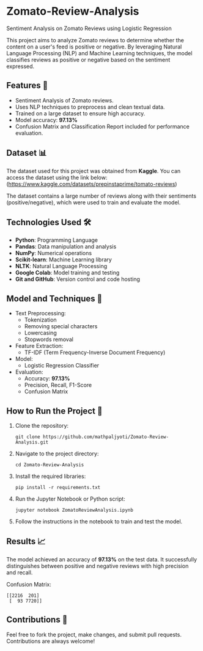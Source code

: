 # Zomato-Review-Analysis
Sentiment Analysis on Zomato Reviews using Logistic Regression

This project aims to analyze Zomato reviews to determine whether the content on a user's feed is positive or negative. By leveraging Natural Language Processing (NLP) and Machine Learning techniques, the model classifies reviews as positive or negative based on the sentiment expressed.

## Features 🌟
- Sentiment Analysis of Zomato reviews.
- Uses NLP techniques to preprocess and clean textual data.
- Trained on a large dataset to ensure high accuracy.
- Model accuracy: **97.13%**
- Confusion Matrix and Classification Report included for performance evaluation.

## Dataset 📊
The dataset used for this project was obtained from **Kaggle**. You can access the dataset using the link below:
(https://www.kaggle.com/datasets/prepinstaprime/tomato-reviews)

The dataset contains a large number of reviews along with their sentiments (positive/negative), which were used to train and evaluate the model.

## Technologies Used 🛠️
- **Python**: Programming Language
- **Pandas**: Data manipulation and analysis
- **NumPy**: Numerical operations
- **Scikit-learn**: Machine Learning library
- **NLTK**: Natural Language Processing
- **Google Colab**: Model training and testing
- **Git and GitHub**: Version control and code hosting

## Model and Techniques 🧠
- Text Preprocessing:
  - Tokenization
  - Removing special characters
  - Lowercasing
  - Stopwords removal
- Feature Extraction:
  - TF-IDF (Term Frequency-Inverse Document Frequency)
- Model:
  - Logistic Regression Classifier
- Evaluation:
  - Accuracy: **97.13%**
  - Precision, Recall, F1-Score
  - Confusion Matrix

## How to Run the Project 🚀
1. Clone the repository:
   ```
   git clone https://github.com/mathpaljyoti/Zomato-Review-Analysis.git
   ```
2. Navigate to the project directory:
   ```
   cd Zomato-Review-Analysis
   ```
3. Install the required libraries:
   ```
   pip install -r requirements.txt
   ```
4. Run the Jupyter Notebook or Python script:
   ```
   jupyter notebook ZomatoReviewAnalysis.ipynb
   ```
5. Follow the instructions in the notebook to train and test the model.

## Results 📈
The model achieved an accuracy of **97.13%** on the test data. It successfully distinguishes between positive and negative reviews with high precision and recall. 

Confusion Matrix:
```
[[2216  201]
 [  93 7720]]
```

## Contributions 🤝
Feel free to fork the project, make changes, and submit pull requests. Contributions are always welcome!
